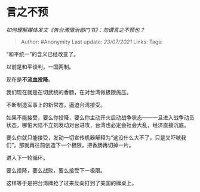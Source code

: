 # 言之不预
*如何理解媒体发文《告台湾情治部门书》：勿谓言之不预也？*

> Author: #Anonymity
> Last update: *23/07/2021*
> Links:
> Tags:

“和平统一”的含义已经改变了。

以前是和平谈判，一国两制。

现在是**不流血投降**。

我们现在就是在切武统的香肠，在对台湾做极限施压。

不断制造军事上的新常态，逼迫台湾接受。

如果不能接受，要么你投降，要么你主动开火启动战争状态——一旦进入战争动员状态，哪怕大陆不立刻发动对台进攻，台湾也必定会社会大乱，经济直接沉底。

要么你就只能接受，发动一切宣传机器解释为“这没什么大不了，只是又吓唬我们”。那就再往前创造下一个极限，把香肠再切掉一片。

进入下一轮循环。

要么投降，要么战败，要么接受下一极限。

这样等于是把台湾牌抢了过来反向打到了美国的牌桌上。
